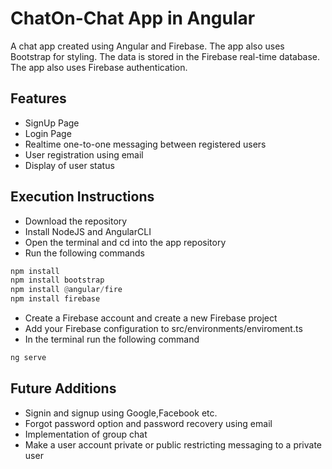 # ChatOn-Chat App in Angular
 A chat app created using Angular and Firebase. The app also uses Bootstrap for styling. The data is stored in the Firebase real-time database. The app also uses Firebase authentication.

## Features

 - SignUp Page
 - Login Page
 - Realtime one-to-one messaging between registered users
 - User registration using email 
 - Display of user status

## Execution Instructions

 - Download the repository
 - Install NodeJS and AngularCLI
 - Open the terminal and cd into the app repository
 - Run the following commands
```python
npm install
npm install bootstrap
npm install @angular/fire
npm install firebase
```
 - Create a Firebase account and create a new Firebase project
 - Add your Firebase configuration to src/environments/enviroment.ts
 - In the terminal run the following command
```python
ng serve
```

## Future Additions

 - Signin and signup using Google,Facebook etc.
 - Forgot password option and password recovery using email
 - Implementation of group chat
 - Make a user account private or public restricting messaging to a private user
